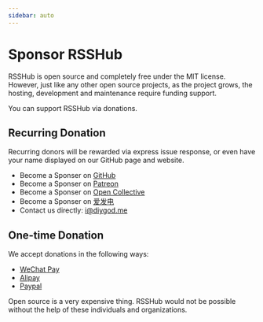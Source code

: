 ```yaml
---
sidebar: auto
---
```


# Sponsor RSSHub

RSSHub is open source and completely free under the MIT license. However, just like any other open source projects, as the project grows, the hosting, development and maintenance require funding support.

You can support RSSHub via donations.

## Recurring Donation

Recurring donors will be rewarded via express issue response, or even have your name displayed on our GitHub page and website.

-   Become a Sponser on [GitHub](https://github.com/sponsors/DIYgod)
-   Become a Sponser on [Patreon](https://www.patreon.com/DIYgod)
-   Become a Sponser on [Open Collective](https://opencollective.com/rsshub)
-   Become a Sponser on [爱发电](https://afdian.net/@diygod)
-   Contact us directly: [i@diygod.me](mailto:i@diygod.me)

## One-time Donation

We accept donations in the following ways:

-   [WeChat Pay](https://archive.diygod.me/images/wx.jpg)
-   [Alipay](https://archive.diygod.me/images/zfb.jpg)
-   [Paypal](https://www.paypal.me/DIYgod)

Open source is a very expensive thing. RSSHub would not be possible without the help of these individuals and organizations.

<Sponsors />
